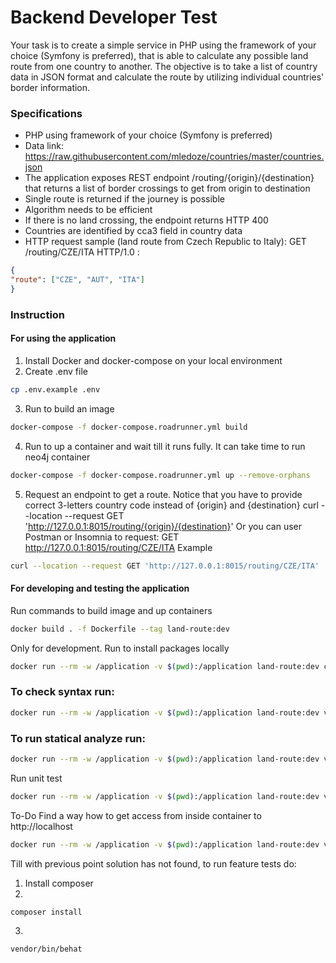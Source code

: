 # Backend Developer Test #

Your task is to create a simple service in PHP using the framework of your choice (Symfony is preferred), 
that is able to calculate any possible land route from one country to another. 
The objective is to take a list of country data in JSON format and calculate the route 
by utilizing individual countries' border information.

### Specifications ###

* PHP using framework of your choice (Symfony is preferred)
* Data link: https://raw.githubusercontent.com/mledoze/countries/master/countries.json
* The application exposes REST endpoint /routing/{origin}/{destination} that returns a list of border crossings to get from origin to destination
* Single route is returned if the journey is possible
* Algorithm needs to be efficient
* If there is no land crossing, the endpoint returns HTTP 400
* Countries are identified by cca3 field in country data
* HTTP request sample (land route from Czech Republic to Italy): GET /routing/CZE/ITA HTTP/1.0 :
```json
{ 
"route": ["CZE", "AUT", "ITA"] 
} 
```

### Instruction ###
#### For using the application ####
1. Install Docker and docker-compose on your local environment
2. Create .env file
```bash
cp .env.example .env
```
3. Run to build an image
```bash
docker-compose -f docker-compose.roadrunner.yml build
```
4. Run to up a container and wait till it runs fully. It can take time to run neo4j container
```bash
docker-compose -f docker-compose.roadrunner.yml up --remove-orphans
```
5. Request an endpoint to get a route. Notice that you have to provide correct 3-letters country code instead of
{origin} and {destination}
curl --location --request GET 'http://127.0.0.1:8015/routing/{origin}/{destination}'
Or you can user Postman or Insomnia to request:
GET http://127.0.0.1:8015/routing/CZE/ITA
Example
```bash
curl --location --request GET 'http://127.0.0.1:8015/routing/CZE/ITA'
```

#### For developing and testing the application ####

Run commands to build image and up containers
```bash
docker build . -f Dockerfile --tag land-route:dev
```
Only for development. Run to install packages locally
```bash
docker run --rm -w /application -v $(pwd):/application land-route:dev composer install
```

### To check syntax run:
```bash
docker run --rm -w /application -v $(pwd):/application land-route:dev vendor/bin/phpcs --basepath=/application --standard=/application/.phpcs.xml --report-full src   
```

### To run statical analyze run:
```bash
docker run --rm -w /application -v $(pwd):/application land-route:dev vendor/bin/phpstan analyze --memory-limit 1G -c phpstan.ci.neon      
```

Run unit test
```bash
docker run --rm -w /application -v $(pwd):/application land-route:dev vendor/bin/phpspec run 
```

To-Do Find a way how to get access from inside container to http://localhost
```bash
docker run --rm -w /application -v $(pwd):/application land-route:dev vendor/bin/behat 
```

Till with previous point solution has not found, to run feature tests do:
1. Install composer
2. 
```bash
composer install
```
3. 
```bash
vendor/bin/behat 
```
